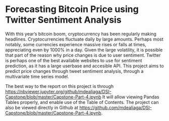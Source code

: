 # Forecasting Bitcoin Price using Twitter Sentiment Analysis

With this year’s bitcoin boom, cryptocurrency has been regularly making headlines. Cryptocurrencies fluctuate daily by large amounts. Perhaps most notably, some currencies experience massive rises or falls at times, appreciating even by 1000% in a day.
Given the large volatility, it is possible that part of the reason why price changes is due to user sentiment. Twitter is perhaps one of the best available websites to use for sentiment prediction, as it has a large userbase and accesible API.
This project aims to predict price changes through tweet sentiment analysis, through a multivariate time series model.


The best way to the report on this project is through https://nbviewer.jupyter.org/github/mdealiaga/DSI-Capstone/blob/master/Capstone-Part-4.ipynb
It will allow viewing Pandas Tables properly, and enable use of the Table of Contents.
The project can also be viewed directly in Github at https://github.com/mdealiaga/DSI-Capstone/blob/master/Capstone-Part-4.ipynb.
